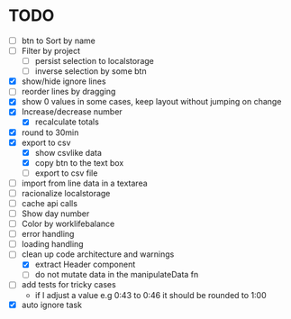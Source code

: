# TODO

- [ ] btn to Sort by name
- [ ] Filter by project
  - [ ] persist selection to localstorage
  - [ ] inverse selection by some btn
- [x] show/hide ignore lines
- [ ] reorder lines by dragging
- [x] show 0 values in some cases, keep layout without jumping on change
- [x] Increase/decrease number
  - [x] recalculate totals
- [x] round to 30min
- [x] export to csv
  - [x] show csvlike data
  - [x] copy btn to the text box
  - [ ] export to csv file
- [ ] import from line data in a textarea
- [ ] racionalize localstorage
- [ ] cache api calls
- [ ] Show day number
- [ ] Color by worklifebalance
- [ ] error handling
- [ ] loading handling
- [ ] clean up code architecture and warnings
  - [x] extract Header component
  - [ ] do not mutate data in the manipulateData fn
- [ ] add tests for tricky cases
  - if I adjust a value e.g 0:43 to 0:46 it should be rounded to 1:00
- [x] auto ignore task